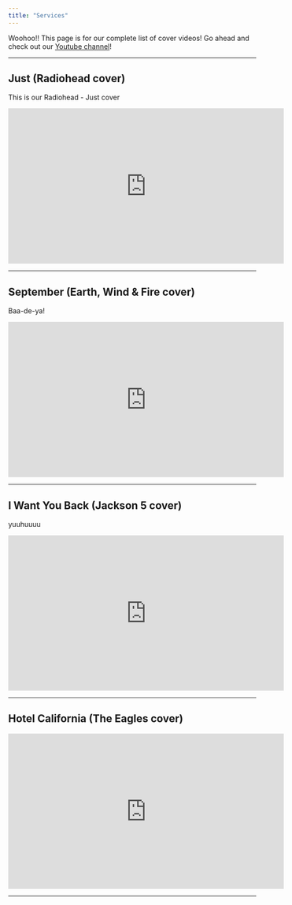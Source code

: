 ```yaml
---
title: "Services"
---
```


Woohoo!! This page is for our complete list of cover videos! Go ahead and check out our [<i class="fas youtube"></i> Youtube channel](https://www.youtube.com/channel/UCVv2tjQfxxPJozp8G4EpGVA)!

---

## Just (Radiohead cover)

This is our Radiohead - Just cover

<iframe width="560" height="315" src="https://www.youtube.com/embed/PdjFZRTW27o" frameborder="0" allow="accelerometer; autoplay; clipboard-write; encrypted-media; gyroscope; picture-in-picture" allowfullscreen></iframe>

---

## September (Earth, Wind & Fire cover)

Baa-de-ya!

<iframe width="560" height="315" src="https://www.youtube.com/embed/f_p5L5QMDu4" frameborder="0" allow="accelerometer; autoplay; clipboard-write; encrypted-media; gyroscope; picture-in-picture" allowfullscreen></iframe>

---

## I Want You Back (Jackson 5 cover)

yuuhuuuu

<iframe width="560" height="315" src="https://www.youtube.com/embed/K5UkBlE5zZg" frameborder="0" allow="accelerometer; autoplay; clipboard-write; encrypted-media; gyroscope; picture-in-picture" allowfullscreen></iframe>

---

## Hotel California (The Eagles cover)

<iframe width="560" height="315" src="https://www.youtube.com/embed/YkNCv_oexX8" frameborder="0" allow="accelerometer; autoplay; clipboard-write; encrypted-media; gyroscope; picture-in-picture" allowfullscreen></iframe>

---
